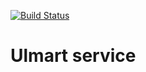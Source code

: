 [![Build Status](https://travis-ci.org/arakhmatullin/HW.ulmart.svg?branch=master)](https://travis-ci.org/arakhmatullin/HW.ulmart)
# Ulmart service 


